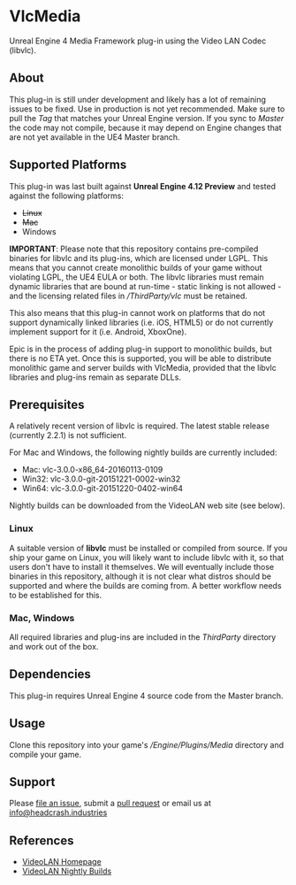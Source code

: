 # VlcMedia

Unreal Engine 4 Media Framework plug-in using the Video LAN Codec (libvlc).


## About

This plug-in is still under development and likely has a lot of remaining issues to be fixed. Use in production is not yet recommended. Make sure to pull the *Tag* that matches your Unreal Engine version. If you sync to *Master* the code may not
compile, because it may depend on Engine changes that are not yet available in the UE4 Master branch.


## Supported Platforms

This plug-in was last built against **Unreal Engine 4.12 Preview** and tested
against the following platforms:

- ~~Linux~~
- ~~Mac~~
- Windows

**IMPORTANT**: Please note that this repository contains pre-compiled binaries for libvlc and its plug-ins, which are licensed under LGPL. This means that you cannot create monolithic builds of your game without violating LGPL, the UE4 EULA or both. The libvlc libraries must remain dynamic libraries that are bound at run-time - static linking is not allowed - and the licensing related files in */ThirdParty/vlc* must be retained.

This also means that this plug-in cannot work on platforms that do not support dynamically linked libraries (i.e. iOS, HTML5) or do not currently implement support for it (i.e. Android, XboxOne).

Epic is in the process of adding plug-in support to monolithic builds, but there is no ETA yet. Once this is supported, you will be able to distribute monolithic game and server builds with VlcMedia, provided that the libvlc libraries and plug-ins remain as separate DLLs.


## Prerequisites

A relatively recent version of libvlc is required. The latest stable release (currently 2.2.1) is not sufficient.

For Mac and Windows, the following nightly builds are currently included:
* Mac: vlc-3.0.0-x86_64-20160113-0109
* Win32: vlc-3.0.0-git-20151221-0002-win32
* Win64: vlc-3.0.0-git-20151220-0402-win64

Nightly builds can be downloaded from the VideoLAN web site (see below).

### Linux

A suitable version of **libvlc** must be installed or compiled from source. If you ship your game on  Linux, you will likely want to include libvlc with it, so that users don't have to install it themselves. We will eventually include those binaries in this repository, although it is not clear what distros should be supported and where the builds are coming from. A better workflow needs to be established for this.

### Mac, Windows

All required libraries and plug-ins are included in the *ThirdParty* directory and work out of the box.


## Dependencies

This plug-in requires Unreal Engine 4 source code from the Master branch.


## Usage

Clone this repository into your game's */Engine/Plugins/Media* directory and compile your game.


## Support

Please [file an issue](https://github.com/ue4plugins/VlcMedia/issues), submit a
[pull request](https://github.com/ue4plugins/VlcMedia/pulls?q=is%3Aopen+is%3Apr)
or email us at info@headcrash.industries


## References

* [VideoLAN Homepage](http://videolan.org)
* [VideoLAN Nightly Builds](http://nightlies.videolan.org/)

